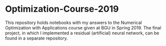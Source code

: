 # Optimization-Course-2019

This repository holds notebooks with my answers to the Numerical Optimization with Applications course given at BGU in Spring 2019. The final project, in which I implemented a residual (artificial) neural network, can be found in a separate repository. 